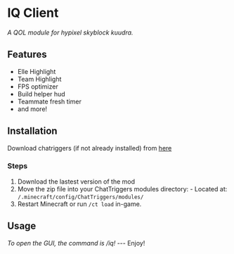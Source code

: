 # IQ Client
_A QOL module for hypixel skyblock kuudra._ 

## Features 
- Elle Highlight
- Team Highlight
- FPS optimizer
- Build helper hud
- Teammate fresh timer
- and more!
  
## Installation 
Download chatriggers (if not already installed) from [here](https://chattriggers.com/) 

### Steps 
1. Download the lastest version of the mod
2. Move the zip file into your ChatTriggers modules directory: - Located at: `/.minecraft/config/ChatTriggers/modules/`
3. Restart Minecraft or run `/ct load` in-game.

## Usage
_To open the GUI, the command is /iq!_ --- Enjoy!
